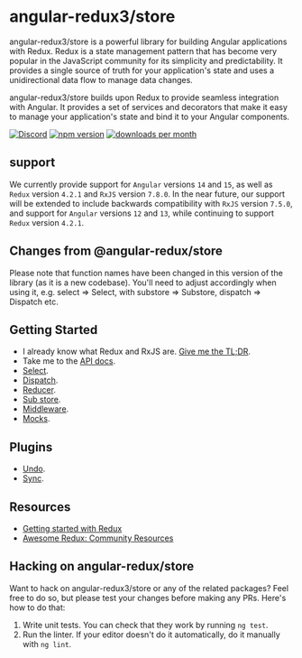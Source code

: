 # angular-redux3/store

angular-redux3/store is a powerful library for building Angular applications with Redux.
Redux is a state management pattern that has become very popular in the JavaScript community for its simplicity and predictability.
It provides a single source of truth for your application's state and uses a unidirectional data flow to manage data changes.

angular-redux3/store builds upon Redux to provide seamless integration with Angular.
It provides a set of services and decorators that make it easy to manage your application's state and bind it to your Angular components.

[![Discord](https://img.shields.io/discord/1050521693795405874?logo=angular-redux3)](https://discord.com/invite/7BnsAqst6W)
[![npm version](https://img.shields.io/npm/v/@angular-redux3/store.svg)](https://www.npmjs.com/package/@angular-redux3/store)
[![downloads per month](https://img.shields.io/npm/dm/@angular-redux3/store.svg)](https://www.npmjs.com/package/@angular-redux3/store)

## support
We currently provide support for `Angular` versions `14` and `15`, as well as `Redux` version `4.2.1` and `RxJS` version `7.8.0`.
In the near future, our support will be extended to include backwards compatibility with `RxJS` version `7.5.0`,
and support for `Angular` versions `12` and `13`, while continuing to support `Redux` version `4.2.1`.

## Changes from @angular-redux/store

Please note that function names have been changed in this version of the library (as it is a new codebase).
You'll need to adjust accordingly when using it, e.g. select => Select,
with substore => Substore, dispatch => Dispatch etc.

## Getting Started

- I already know what Redux and RxJS are. [Give me the TL;DR](markdown/quickstart.md).
- Take me to the [API docs](https://angular-redux3.github.io/store).
- [Select](markdown/select.md).
- [Dispatch](markdown/dispatch.md).
- [Reducer](markdown/reducer.md).
- [Sub store](markdown/sub-store.md).
- [Middleware](markdown/middleware.md).
- [Mocks](markdown/mock.md).

## Plugins

- [Undo](https://github.com/angular-redux3/undo).
- [Sync](https://github.com/angular-redux3/sync).

## Resources

- [Getting started with Redux](https://egghead.io/courses/getting-started-with-redux)
- [Awesome Redux: Community Resources](https://github.com/xgrommx/awesome-redux)

## Hacking on angular-redux/store

Want to hack on angular-redux3/store or any of the related packages? Feel free to do so, but please test your changes before making any PRs.
Here's how to do that:
1.  Write unit tests. You can check that they work by running `ng test`.
2.  Run the linter. If your editor doesn't do it automatically, do it manually with `ng lint`.
